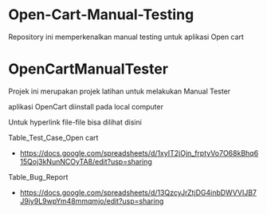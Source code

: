 # Open-Cart-Manual-Testing
Repository ini memperkenalkan manual testing untuk aplikasi Open cart

# OpenCartManualTester
Projek ini merupakan projek latihan untuk melakukan Manual Tester

aplikasi OpenCart diinstall pada local computer

Untuk hyperlink file-file bisa dilihat disini

Table_Test_Case_Open cart
- https://docs.google.com/spreadsheets/d/1xyIT2jOjn_frptyVo7O68kBhq615Qoj3kNunNCOyTA8/edit?usp=sharing

Table_Bug_Report
- https://docs.google.com/spreadsheets/d/13QzcyJrZtjDG4inbDWVVIJB7J9iy9L9wpYm48mmqmjo/edit?usp=sharing

